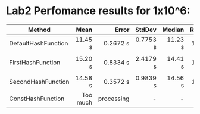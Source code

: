 # Lab2 Perfomance results for 1x10^6:
|              Method |    Mean |    Error |   StdDev |  Median | Ratio | Rank |
|-------------------- |--------:|---------:|---------:|--------:|------:|-----:|
| DefaultHashFunction | 11.45 s | 0.2672 s | 0.7753 s | 11.23 s |  1.00 |    1 |
|                     |         |          |          |         |       |      |
|   FirstHashFunction | 15.20 s | 0.8334 s | 2.4179 s | 14.41 s |  1.00 |    1 |
|                     |         |          |          |         |       |      |
|  SecondHashFunction | 14.58 s | 0.3572 s | 0.9839 s | 14.56 s |  1.00 |    1 |
|  ConstHashFunction  | Too much| processing |- | -|  - |  - |

